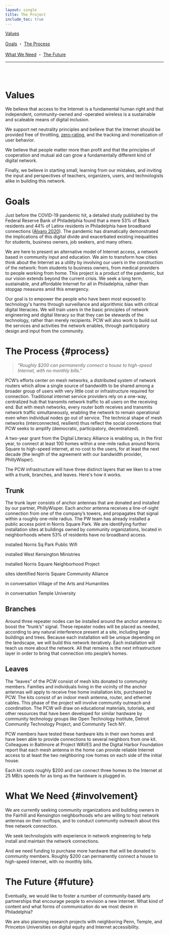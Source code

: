 ```yaml
---
layout: single
title: The Project
include_toc: true
---
```


<div class="tc f3">

[Values](#values)

[Goals](#goals) ・ [The Process](#process)

[What We Need](#involvement) ・ [The Future](#future)

</div>

***********

<br/>
<br/>

# Values

We believe that access to the Internet is a fundamental human right and that independent, community-owned and -operated wireless is a sustainable and scaleable means of digital inclusion.

We support net neutrality principles and believe that the Internet should be provided free of throttling, [zero-rating](https://en.wikipedia.org/wiki/Zero-rating), and the tracking and monetization of user behavior.

We believe that people matter more than profit and that the principles of cooperation and mutual aid can grow a fundamentally different kind of digital network.

Finally, we believe in starting small, learning from our mistakes, and inviting the input and perspectives of teachers, organizers, users, and technologists alike in building this network.

# Goals

Just before the COVID-19 pandemic hit, a detailed study published by the Federal Reserve Bank of Philadelphia found that a mere 53% of Black residents and 44% of Latinx residents in Philadelphia have broadband connections ([Alvaro 2020](https://www.benton.org/headlines/toward-digital-inclusion-broadband-access-third-federal-reserve-district)). The pandemic has dramatically demonstrated the implications of this digital divide and exacerbated existing inequalities for students, business owners, job seekers, and many others.

We are here to present an alternative model of Internet access, a network based in community input and education. We aim to transform how cities think about the Internet as a utility by involving our users in the construction of the network: from students to business owners, from medical providers to people working from home. This project is a product of the pandemic, but our vision extends beyond the current crisis. We seek a long term, sustainable, and affordable Internet for all in Philadelphia, rather than stopgap measures amid this emergency.

Our goal is to empower the people who have been most exposed to technology's harms through surveillance and algorithmic bias with critical digital literacies. We will train users in the basic principles of network engineering and digital literacy so that they can be stewards of the technology, rather than merely recipients. PCW will also work to build out the services and activities the network enables, through participatory design and input from the community.

# The Process {#process}

> <p class="f3"><i>"Roughly $200 can permanently connect a house to high-speed Internet, with no monthly bills."</i></p>

PCW’s efforts center on mesh networks, a distributed system of network routers which allow a single source of bandwidth to be shared among a broader group of users with very little cost or infrastructure required for connection. Traditional internet service providers rely on a one-way, centralized hub that transmits network traffic to all users on the receiving end. But with mesh networks, every router both receives and transmits network traffic simultaneously, enabling the network to remain operational even when individual nodes go out of service. The technical shape of mesh networks (interconnected, resilient) thus reflect the social connections that PCW seeks to amplify (democratic, participatory, decentralized).

A two-year grant from the Digital Literacy Alliance is enabling us, in the first year, to connect at least 100 homes within a one-mile radius around Norris Square to high-speed internet, at no cost to the users, for at least the next decade (the length of the agreement with our bandwidth provider, PhillyWisper).

The PCW infrastructure will have three distinct layers that we liken to a tree with a trunk, branches, and leaves. Here's how it works.

## Trunk

The trunk layer consists of anchor antennas that are donated and installed by our partner, PhillyWisper. Each anchor antenna receives a line-of-sight connection from one of the company’s towers, and propagates that signal within a roughly one-mile radius. The PW team has already installed a public access point in Norris Square Park. We are identifying further installation sites at buildings owned by community organizations, located in neighborhoods where 53% of residents have no broadband access.

<span class="bg-gold black ph2 pv1 br3 small-caps">installed</span> Norris Sq Park Public Wifi

<span class="bg-gold black ph2 pv1 br3 small-caps">installed</span> West Kensington Ministries

<span class="bg-gold black ph2 pv1 br3 small-caps">installed</span> Norris Square Neighborhood Project

<span class="bg-yellow dark-gray ph2 pv1 br3 small-caps">sites identified</span> Norris Square Community Alliance

<span class="bg-light-yellow near-black ph2 pv1 br3 small-caps">in conversation</span> Village of the Arts and Humanities

<span class="bg-light-yellow near-black ph2 pv1 br3 small-caps">in conversation</span> Temple University

## Branches

Around three repeater nodes can be installed around the anchor antenna to boost the “trunk’s” signal. These repeater nodes will be placed as needed, according to any natural interference present at a site, including large buildings and trees. Because each installation will be unique depending on the landscape, we will build this network iteratively. Each installation will teach us more about the network. All that remains is the next infrastructure layer in order to bring that connection into people’s homes.

## Leaves

The “leaves” of the PCW consist of mesh kits donated to community members. Families and individuals living in the vicinity of the anchor antennas will apply to receive free home installation kits, purchased by PCW. The kits consist of an indoor mesh antenna, router, and ethernet cables. This phase of the project will involve community outreach and coordination. The PCW will draw on educational materials, tutorials, and other resources that have been developed for similar hardware by community technology groups like Open Technology Institute, Detroit Community Technology Project, and Community Tech NY.

PCW members have tested these hardware kits in their own homes and have been able to provide connections to several neighbors from one kit. Colleagues in Baltimore at Project WAVES and the Digital Harbor Foundation report that each mesh antenna in the home can provide reliable Internet access to at least the two neighboring row homes on each side of the initial house.

Each kit costs roughly $200 and can connect three homes to the Internet at 25 MB/s speeds for as long as the hardware is plugged in.

# What We Need {#involvement}

We are currently seeking community organizations and building owners in the Fairhill and Kensington neighborhoods who are willing to host network antennas on their rooftops, and to conduct community outreach about this free network connection.

We seek technologists with experience in network engineering to help install and maintain the network connections.

And we need funding to purchase more hardware that will be donated to community members. Roughly $200 can permanently connect a house to high-speed Internet, with no monthly bills.

# The Future {#future}

Eventually, we would like to foster a number of community-based arts partnerships that encourage people to envision a new internet. What kind of content and what forms of communication do we most desire in Philadelphia?

We are also planning research projects with neighboring Penn, Temple, and Princeton Universities on digital equity and Internet accessibility.
